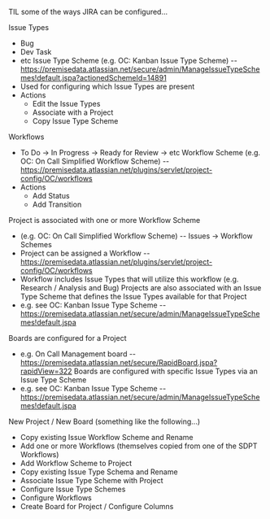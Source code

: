 TIL some of the ways JIRA can be configured...

Issue Types
- Bug
- Dev Task
- etc
Issue Type Scheme (e.g. OC: Kanban Issue Type Scheme) -- https://premisedata.atlassian.net/secure/admin/ManageIssueTypeSchemes!default.jspa?actionedSchemeId=14891
- Used for configuring which Issue Types are present 
- Actions
    - Edit the Issue Types 
    - Associate with a Project 
    - Copy Issue Type Scheme


Workflows
- To Do -> In Progress -> Ready for Review -> etc
Workflow Scheme (e.g. OC: On Call Simplified Workflow Scheme) -- https://premisedata.atlassian.net/plugins/servlet/project-config/OC/workflows
- Actions
    - Add Status
    - Add Transition


Project is associated with one or more Workflow Scheme 
- (e.g. OC: On Call Simplified Workflow Scheme) -- Issues -> Workflow Schemes
- Project can be assigned a Workflow -- https://premisedata.atlassian.net/plugins/servlet/project-config/OC/workflows
- Workflow includes Issue Types that will utilize this workflow (e.g. Research / Analysis and Bug)
Projects are also associated with an Issue Type Scheme that defines the Issue Types available for that Project
- e.g. see OC: Kanban Issue Type Scheme -- https://premisedata.atlassian.net/secure/admin/ManageIssueTypeSchemes!default.jspa


Boards are configured for a Project
- e.g. On Call Management board -- https://premisedata.atlassian.net/secure/RapidBoard.jspa?rapidView=322
Boards are configured with specific Issue Types via an Issue Type Scheme
- e.g. see OC: Kanban Issue Type Scheme -- https://premisedata.atlassian.net/secure/admin/ManageIssueTypeSchemes!default.jspa



New Project / New Board (something like the following...)
- Copy existing Issue Workflow Scheme and Rename
- Add one or more Workflows (themselves copied from one of the SDPT Workflows)
- Add Workflow Scheme to Project
- Copy existing Issue Type Schema and Rename
- Associate Issue Type Scheme with Project 
- Configure Issue Type Schemes 
- Configure Workflows 
- Create Board for Project / Configure Columns
